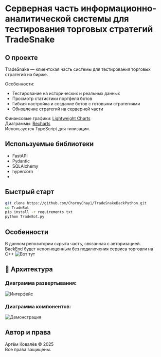 # Серверная часть информационно-аналитической системы для тестирования торговых стратегий TradeSnake


## О проекте

TradeSnake — клиентская часть системы для тестирования торговых стратегий на бирже.

Особенности:
- Тестирование на исторических и реальных данных
- Просмотр статистики портфеля ботов
- Гибкая настройка и создание ботов с готовыми стратегиями
- Обновление стратегий на серверной части

Финансовые графики: [Lightweight Charts](https://github.com/tradingview/lightweight-charts)  
Диаграммы: [Recharts](https://recharts.org/en-US/)  
Используется TypeScript для типизации.

## Используемые библиотеки

- FastAPI  
- Pydantic  
- SQLAlchemy  
- hypercorn
- 
## Быстрый старт

```bash
git clone https://github.com/ChornyChay1/TradeSnakeBackPython.git
cd TradeBot
pip install -r requirements.txt
python TradeBot.py
```

## Особенности
В данном репозитории скрыта часть, связанная с авторизацией.
BackEnd будет неполноценным без подключения сервиса торговли на С++ ![Вот тут](https://github.com/ChornyChay1/TradeSnakeBackendC) 

## 🎥 Архитектура
### Диаграмма развертывания:
![Интерфейс](./presentation/deployment_diagram.png)

### Диаграмма компонентов:
![Демонстрация](./presentation/component_diagram.png)
  
## Автор и права

Артём Ковалёв © 2025  
Все права защищены.
